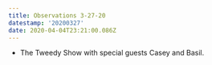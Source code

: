 ```yaml
---
title: Observations 3-27-20
datestamp: '20200327'
date: 2020-04-04T23:21:00.086Z
---
```

- The Tweedy Show with special guests Casey and Basil.

